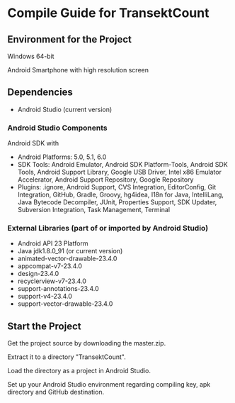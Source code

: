 # Compile Guide for TransektCount

## Environment for the Project
Windows 64-bit

Android Smartphone with high resolution screen

## Dependencies
- Android Studio (current version)

### Android Studio Components
Android SDK with
- Android Platforms: 5.0, 5.1, 6.0
- SDK Tools: Android Emulator, Android SDK Platform-Tools, Android SDK Tools, Android Support Library, Google USB Driver, Intel x86 Emulator Accelerator, Android Support Repository, Google Repository
- Plugins: .ignore, Android Support, CVS Integration, EditorConfig, Git Integration, GitHub, Gradle, Groovy, hg4idea, I18n for Java, IntelliLang, Java Bytecode Decompiler, JUnit, Properties Support, SDK Updater, Subversion Integration, Task Management, Terminal 

### External Libraries (part of or imported by Android Studio)
- Android API 23 Platform
- Java jdk1.8.0_91 (or current version) 
- animated-vector-drawable-23.4.0
- appcompat-v7-23.4.0
- design-23.4.0
- recyclerview-v7-23.4.0
- support-annotations-23.4.0
- support-v4-23.4.0
- support-vector-drawable-23.4.0

## Start the Project
Get the project source by downloading the master.zip.

Extract it to a directory "TransektCount".

Load the directory as a project in Android Studio.

Set up your Android Studio environment regarding compiling key, apk directory and GitHub destination.

